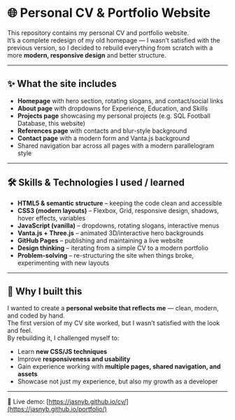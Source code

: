 # 🌐 Personal CV & Portfolio Website
This repository contains my personal CV and portfolio website.  
It’s a complete redesign of my old homepage — I wasn’t satisfied with the previous version, so I decided to rebuild everything from scratch with a more **modern, responsive design** and better structure.

---

## ✨ What the site includes
- **Homepage** with hero section, rotating slogans, and contact/social links  
- **About page** with dropdowns for Experience, Education, and Skills  
- **Projects page** showcasing my personal projects (e.g. SQL Football Database, this website)  
- **References page** with contacts and blur-style background  
- **Contact page** with a modern form and Vanta.js background  
- Shared navigation bar across all pages with a modern parallelogram style

---

## 🛠️ Skills & Technologies I used / learned
- **HTML5 & semantic structure** – keeping the code clean and accessible  
- **CSS3 (modern layouts)** – Flexbox, Grid, responsive design, shadows, hover effects, variables  
- **JavaScript (vanilla)** – dropdowns, rotating slogans, interactive menus  
- **Vanta.js + Three.js** – animated 3D/interactive hero backgrounds  
- **GitHub Pages** – publishing and maintaining a live website  
- **Design thinking** – iterating from a simple CV to a modern portfolio  
- **Problem-solving** – re-structuring the site when things broke, experimenting with new layouts  

---

## 🎯 Why I built this
I wanted to create a **personal website that reflects me** — clean, modern, and coded by hand.  
The first version of my CV site worked, but I wasn’t satisfied with the look and feel.  
By rebuilding it, I challenged myself to:
- Learn **new CSS/JS techniques**
- Improve **responsiveness and usability**
- Gain experience working with **multiple pages, shared navigation, and assets**
- Showcase not just my experience, but also my growth as a developer

---

📌 Live demo: [https://jasnyb.github.io/cv/](https://jasnyb.github.io/portfolio/)
